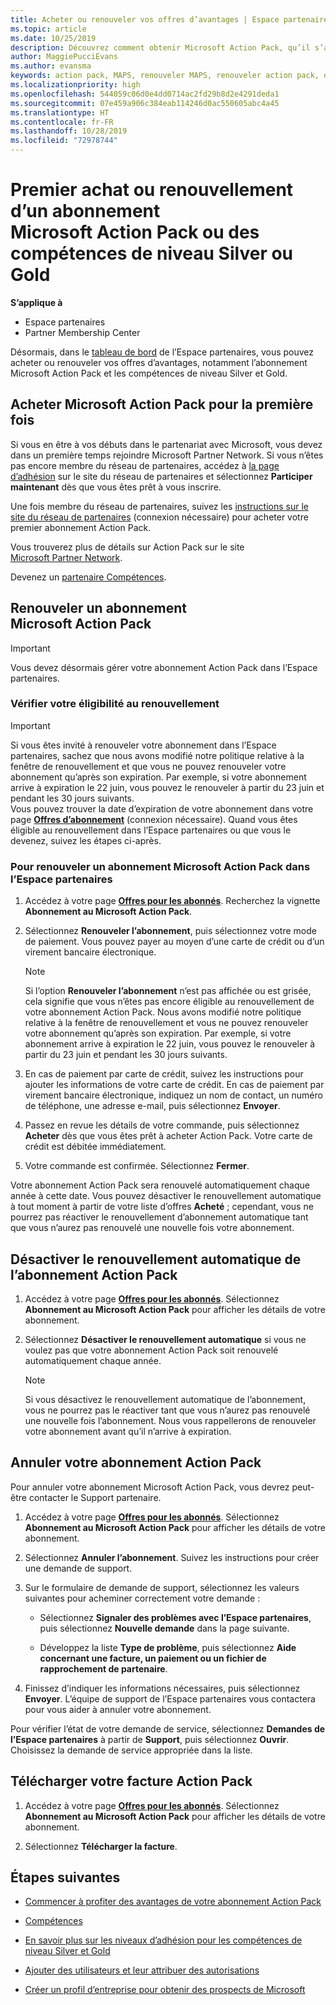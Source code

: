```yaml
---
title: Acheter ou renouveler vos offres d’avantages | Espace partenaires
ms.topic: article
ms.date: 10/25/2019
description: Découvrez comment obtenir Microsoft Action Pack, qu’il s’agisse d’un premier achat ou d’un renouvellement.
author: MaggiePucciEvans
ms.author: evansma
keywords: action pack, MAPS, renouveler MAPS, renouveler action pack, obtenir action pack
ms.localizationpriority: high
ms.openlocfilehash: 544059c06d0e4dd0714ac2fd29b8d2e4291deda1
ms.sourcegitcommit: 07e459a906c384eab114246d0ac550605abc4a45
ms.translationtype: HT
ms.contentlocale: fr-FR
ms.lasthandoff: 10/28/2019
ms.locfileid: "72978744"
---
```

# <a name="buy-for-the-first-time-or-renew-a-microsoft-action-pack-subscription-or-the-silver-or-gold-competencies"></a>Premier achat ou renouvellement d’un abonnement Microsoft Action Pack ou des compétences de niveau Silver ou Gold

**S’applique à**

-  Espace partenaires
-  Partner Membership Center

Désormais, dans le [tableau de bord](https://docs.microsoft.com/partner-center/) de l’Espace partenaires, vous pouvez acheter ou renouveler vos offres d’avantages, notamment l’abonnement Microsoft Action Pack et les compétences de niveau Silver et Gold. 

## <a name="buy-microsoft-action-pack-for-the-first-time"></a>Acheter Microsoft Action Pack pour la première fois

Si vous en être à vos débuts dans le partenariat avec Microsoft, vous devez dans un première temps rejoindre Microsoft Partner Network. Si vous n’êtes pas encore membre du réseau de partenaires, accédez à [la page d’adhésion](https://partner.microsoft.com/membership) sur le site du réseau de partenaires et sélectionnez **Participer maintenant** dès que vous êtes prêt à vous inscrire. 

Une fois membre du réseau de partenaires, suivez les [instructions sur le site du réseau de partenaires](https://partner.microsoft.com/membership/action-pack) (connexion nécessaire) pour acheter votre premier abonnement Action Pack. 

Vous trouverez plus de détails sur Action Pack sur le site [Microsoft Partner Network](https://partner.microsoft.com/membership/internal-use-software#simple-tab-content-3).

Devenez un [partenaire Compétences](https://partner.microsoft.com/membership/competencies). 

## <a name="renew-a-microsoft-action-pack-subscription"></a>Renouveler un abonnement Microsoft Action Pack

>[!IMPORTANT]
>Vous devez désormais gérer votre abonnement Action Pack dans l’Espace partenaires.

### <a name="check-your-renewal-eligibility"></a>Vérifier votre éligibilité au renouvellement

>[!IMPORTANT]
>Si vous êtes invité à renouveler votre abonnement dans l’Espace partenaires, sachez que nous avons modifié notre politique relative à la fenêtre de renouvellement et que vous ne pouvez renouveler votre abonnement qu’après son expiration. Par exemple, si votre abonnement arrive à expiration le 22 juin, vous pouvez le renouveler à partir du 23 juin et pendant les 30 jours suivants.       
>Vous pouvez trouver la date d’expiration de votre abonnement dans votre page [**Offres d’abonnement**](https://partnercenter.microsoft.com/pcv/partnership/offers) (connexion nécessaire). Quand vous êtes éligible au renouvellement dans l’Espace partenaires ou que vous le devenez, suivez les étapes ci-après.  

### <a name="to-renew-a-microsoft-action-pack-subscription-in-the-partner-center"></a>Pour renouveler un abonnement Microsoft Action Pack dans l’Espace partenaires

1. Accédez à votre page [**Offres pour les abonnés**](https://partnercenter.microsoft.com/pcv/partnership/offers). Recherchez la vignette **Abonnement au Microsoft Action Pack**.  

2. Sélectionnez **Renouveler l’abonnement**, puis sélectionnez votre mode de paiement. Vous pouvez payer au moyen d’une carte de crédit ou d’un virement bancaire électronique.

    >[!NOTE]
    >Si l’option **Renouveler l’abonnement** n’est pas affichée ou est grisée, cela signifie que vous n’êtes pas encore éligible au renouvellement de votre abonnement Action Pack. Nous avons modifié notre politique relative à la fenêtre de renouvellement et vous ne pouvez renouveler votre abonnement qu’après son expiration. Par exemple, si votre abonnement arrive à expiration le 22 juin, vous pouvez le renouveler à partir du 23 juin et pendant les 30 jours suivants.  

3. En cas de paiement par carte de crédit, suivez les instructions pour ajouter les informations de votre carte de crédit. En cas de paiement par virement bancaire électronique, indiquez un nom de contact, un numéro de téléphone, une adresse e-mail, puis sélectionnez **Envoyer**. 
     
4. Passez en revue les détails de votre commande, puis sélectionnez **Acheter** dès que vous êtes prêt à acheter Action Pack. Votre carte de crédit est débitée immédiatement.

5. Votre commande est confirmée. Sélectionnez **Fermer**.

Votre abonnement Action Pack sera renouvelé automatiquement chaque année à cette date. Vous pouvez désactiver le renouvellement automatique à tout moment à partir de votre liste d’offres **Acheté** ; cependant, vous ne pourrez pas réactiver le renouvellement d’abonnement automatique tant que vous n’aurez pas renouvelé une nouvelle fois votre abonnement. 


## <a name="turn-off-automatic-action-pack-subscription-renewal"></a>Désactiver le renouvellement automatique de l’abonnement Action Pack

1. Accédez à votre page [**Offres pour les abonnés**](https://partnercenter.microsoft.com/pcv/partnership/offers).  Sélectionnez **Abonnement au Microsoft Action Pack** pour afficher les détails de votre abonnement. 

2. Sélectionnez **Désactiver le renouvellement automatique** si vous ne voulez pas que votre abonnement Action Pack soit renouvelé automatiquement chaque année. 

    >[!NOTE]
    >Si vous désactivez le renouvellement automatique de l’abonnement, vous ne pourrez pas le réactiver tant que vous n’aurez pas renouvelé une nouvelle fois l’abonnement. Nous vous rappellerons de renouveler votre abonnement avant qu’il n’arrive à expiration.


## <a name="cancel-your-action-pack-subscription"></a>Annuler votre abonnement Action Pack

Pour annuler votre abonnement Microsoft Action Pack, vous devrez peut-être contacter le Support partenaire.

1. Accédez à votre page [**Offres pour les abonnés**](https://partnercenter.microsoft.com/pcv/partnership/offers). Sélectionnez **Abonnement au Microsoft Action Pack** pour afficher les détails de votre abonnement. 

3. Sélectionnez **Annuler l’abonnement**. Suivez les instructions pour créer une demande de support. 

4. Sur le formulaire de demande de support, sélectionnez les valeurs suivantes pour acheminer correctement votre demande :

    -  Sélectionnez **Signaler des problèmes avec l’Espace partenaires**, puis sélectionnez **Nouvelle demande** dans la page suivante.

    -  Développez la liste **Type de problème**, puis sélectionnez **Aide concernant une facture, un paiement ou un fichier de rapprochement de partenaire**. 

5. Finissez d’indiquer les informations nécessaires, puis sélectionnez **Envoyer**. L’équipe de support de l’Espace partenaires vous contactera pour vous aider à annuler votre abonnement.

Pour vérifier l’état de votre demande de service, sélectionnez **Demandes de l’Espace partenaires** à partir de **Support**, puis sélectionnez **Ouvrir**. Choisissez la demande de service appropriée dans la liste.  

## <a name="download-your-action-pack-invoice"></a>Télécharger votre facture Action Pack

1. Accédez à votre page [**Offres pour les abonnés**](https://partnercenter.microsoft.com/pcv/partnership/offers). Sélectionnez **Abonnement au Microsoft Action Pack** pour afficher les détails de votre abonnement. 

3. Sélectionnez **Télécharger la facture**.
 
## <a name="next-steps"></a>Étapes suivantes

-   [Commencer à profiter des avantages de votre abonnement Action Pack](manage-your-partner-network-benefits.md)

-   [Compétences](learn-about-competencies.md)

-   [En savoir plus sur les niveaux d’adhésion pour les compétences de niveau Silver et Gold](https://partner.microsoft.com/membership/internal-use-software#simple-tab-content-2)

-   [Ajouter des utilisateurs et leur attribuer des autorisations](create-user-accounts-and-set-permissions.md)

-   [Créer un profil d’entreprise pour obtenir des prospects de Microsoft](create-a-marketing-profile.md)



